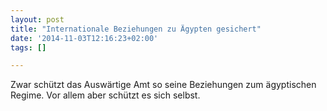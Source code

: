 ```yaml
---
layout: post
title: "Internationale Beziehungen zu Ägypten gesichert"
date: '2014-11-03T12:16:23+02:00'
tags: []

---
```




Zwar schützt das Auswärtige Amt so seine Beziehungen zum ägyptischen Regime. Vor allem aber schützt es sich selbst.

